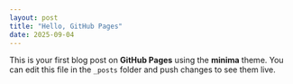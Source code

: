 ```yaml
---
layout: post
title: "Hello, GitHub Pages"
date: 2025-09-04
---
```


This is your first blog post on **GitHub Pages** using the **minima** theme.
You can edit this file in the `_posts` folder and push changes to see them live.
